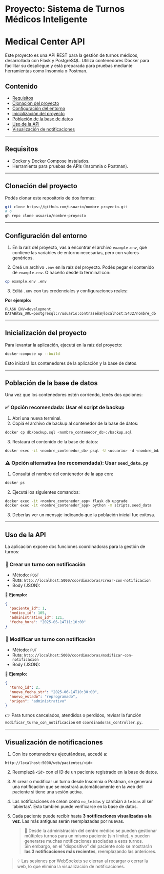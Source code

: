 
# Proyecto: Sistema de Turnos Médicos Inteligente
# Medical Center API

Este proyecto es una API REST para la gestión de turnos médicos, desarrollada con Flask y PostgreSQL. Utiliza contenedores Docker para facilitar su despliegue y está preparada para pruebas mediante herramientas como Insomnia o Postman.

## Contenido

- [Requisitos](#requisitos)
- [Clonación del proyecto](#clonación-del-proyecto)
- [Configuración del entorno](#configuración-del-entorno)
- [Inicialización del proyecto](#inicialización-del-proyecto)
- [Población de la base de datos](#población-de-la-base-de-datos)
- [Uso de la API](#uso-de-la-api)
- [Visualización de notificaciones](#visualización-de-notificaciones)

---

## Requisitos

- Docker y Docker Compose instalados.
- Herramienta para pruebas de APIs (Insomnia o Postman).

---

## Clonación del proyecto

Podés clonar este repositorio de dos formas:

```bash
git clone https://github.com/usuario/nombre-proyecto.git
# o
gh repo clone usuario/nombre-proyecto
```

---

## Configuración del entorno

1. En la raíz del proyecto, vas a encontrar el archivo `example.env`, que contiene las variables de entorno necesarias, pero con valores genéricos.

2. Creá un archivo `.env` en la raíz del proyecto. Podés pegar el contenido de `example.env`. O hacerlo desde la terminal con:

```bash
cp example.env .env
```

3. Editá `.env` con tus credenciales y configuraciones reales:

  **Por ejemplo:**

```env
FLASK_ENV=development
DATABASE_URL=postgresql://usuario:contraseña@localhost:5432/nombre_db
```

---

## Inicialización del proyecto

Para levantar la aplicación, ejecutá en la raíz del proyecto:

```bash
docker-compose up --build
```

Esto iniciará los contenedores de la aplicación y la base de datos.

---

## Población de la base de datos

Una vez que los contenedores estén corriendo, tenés dos opciones:

### ✅ Opción recomendada: Usar el script de backup

1. Abrí una nueva terminal.
2. Copiá el archivo de backup al contenedor de la base de datos:

```bash
docker cp db/backup.sql <nombre_contenedor_db>:/backup.sql
```

3. Restaurá el contenido de la base de datos:

```bash
docker exec -it <nombre_contenedor_db> psql -U <usuario> -d <nombre_bd> -f /backup.sql
```

### ⚠️ Opción alternativa (no recomendada): Usar `seed_data.py`

1. Consultá el nombre del contenedor de la app con:

```bash
docker ps
```

2. Ejecutá los siguientes comandos:

```bash
docker exec -it <nombre_contenedor_app> flask db upgrade
docker exec -it <nombre_contenedor_app> python -m scripts.seed_data
```

3. Deberías ver un mensaje indicando que la población inicial fue exitosa.

---

## Uso de la API

La aplicación expone dos funciones coordinadoras para la gestión de turnos:

### 📌 Crear un turno con notificación

- Método: `POST`
- Ruta: `http://localhost:5000/coordinadoras/crear-con-notificacion`
- Body (JSON):

📍 **Ejemplo:**

```json
{
  "paciente_id": 1,
  "medico_id": 105,
  "administrativo_id": 121,
  "fecha_hora": "2025-06-14T11:10:00"
}
```

### 📌 Modificar un turno con notificación

- Método: `PUT`
- Ruta: `http://localhost:5000/coordinadoras/modificar-con-notificacion`
- Body (JSON):

📍 **Ejemplo:**

```json
{
  "turno_id": 2,
  "nueva_fecha_str": "2025-06-14T10:30:00",
  "nuevo_estado": "reprogramado",
  "origen": "administrativo"
}
```

👉 Para turnos cancelados, atendidos o perdidos, revisar la función `modificar_turno_con_notificacion` en `coordinadoras_controller.py`.

---

## Visualización de notificaciones

1. Con los contenedores ejecutándose, accedé a:

```
http://localhost:5000/web/pacientes/<id>
```

2. Reemplazá `<id>` con el ID de un paciente registrado en la base de datos.

3. Al crear o modificar un turno desde Insomnia o Postman, se generará una notificación que se mostrará automáticamente en la web del paciente si tiene una sesión activa.

4. Las notificaciones se crean como `no_leídas` y cambian a `leídas` al ser 'abiertas'. Esto también puede verificarse en la base de datos.

5. Cada paciente puede recibir hasta **3 notificaciones visualizadas a la vez**. Las más antiguas serán reemplazadas por nuevas.

   > 📌 Desde la administración del centro médico se pueden gestionar múltiples turnos para un mismo paciente (sin límite), y pueden generarse muchas notificaciones asociadas a esos turnos.  
   > Sin embargo, en el "dispositivo" del paciente solo se mostrarán **las 3 notificaciones más recientes**, reemplazando las anteriores.

> 💡 Las sesiones por WebSockets se cierran al recargar o cerrar la web, lo que elimina la visualización de notificaciones.
